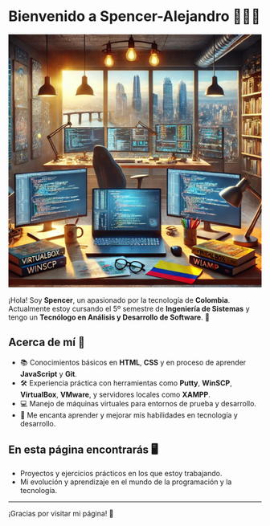 # Bienvenido a Spencer-Alejandro 👨‍💻✨

![Mi Perfil](assets/imagen_perfil.jpg)

¡Hola! Soy **Spencer**, un apasionado por la tecnología de **Colombia**. Actualmente estoy cursando el 5º semestre de **Ingeniería de Sistemas** y tengo un **Tecnólogo en Análisis y Desarrollo de Software**. 🚀 

## Acerca de mí 🌟
- 📚 Conocimientos básicos en **HTML**, **CSS** y en proceso de aprender **JavaScript** y **Git**.
- 🛠️ Experiencia práctica con herramientas como **Putty**, **WinSCP**, **VirtualBox**, **VMware**, y servidores locales como **XAMPP**.
- 💻 Manejo de máquinas virtuales para entornos de prueba y desarrollo.
- 🔧 Me encanta aprender y mejorar mis habilidades en tecnología y desarrollo.

## En esta página encontrarás 🖥️
- Proyectos y ejercicios prácticos en los que estoy trabajando.
- Mi evolución y aprendizaje en el mundo de la programación y la tecnología.

---
¡Gracias por visitar mi página! 🚀
